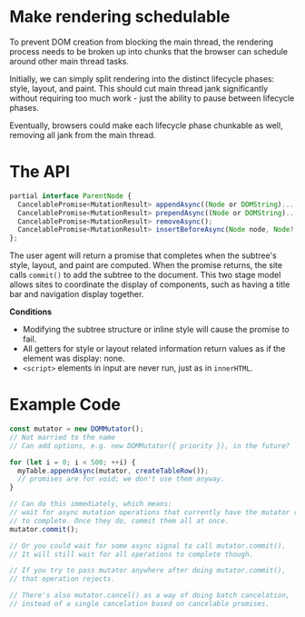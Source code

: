 # Make rendering schedulable
To prevent DOM creation from blocking the main thread, the rendering process needs to be broken up into chunks that the browser can schedule around other main thread tasks.

Initially, we can simply split rendering into the distinct lifecycle phases: style, layout, and paint. This should cut main thread jank significantly without requiring too much work - just the ability to pause between lifecycle phases.

Eventually, browsers could make each lifecycle phase chunkable as well, removing all jank from the main thread.

# The API
```javascript
partial interface ParentNode {
  CancelablePromise<MutationResult> appendAsync((Node or DOMString)... nodes);
  CancelablePromise<MutationResult> prependAsync((Node or DOMString)... nodes);
  CancelablePromise<MutationResult> removeAsync();
  CancelablePromise<MutationResult> insertBeforeAsync(Node node, Node? child);
};
```

The user agent will return a promise that completes when the subtree's style, layout, and paint are computed. When the promise returns, the site calls `commit()` to add the subtree to the document. This two stage model allows sites to coordinate the display of components, such as having a title bar and navigation display together.

__Conditions__
- Modifying the subtree structure or inline style will cause the promise to fail.
- All getters for style or layout related information return values as if the element was display: none.
- `<script>` elements in input are never run, just as in `innerHTML`.

# Example Code
```javascript
const mutator = new DOMMutator();
// Not married to the name
// Can add options, e.g. new DOMMutator({ priority }), in the future?

for (let i = 0; i < 500; ++i) {
  myTable.appendAsync(mutator, createTableRow());
  // promises are for void; we don't use them anyway.
}

// Can do this immediately, which means:
// wait for async mutation operations that currently have the mutator reference
// to complete. Once they do, commit them all at once.
mutator.commit();

// Or you could wait for some async signal to call mutator.commit().
// It will still wait for all operations to complete though.

// If you try to pass mutator anywhere after doing mutator.commit(),
// that operation rejects.

// There's also mutator.cancel() as a way of doing batch cancelation,
// instead of a single cancelation based on cancelable promises.
```
